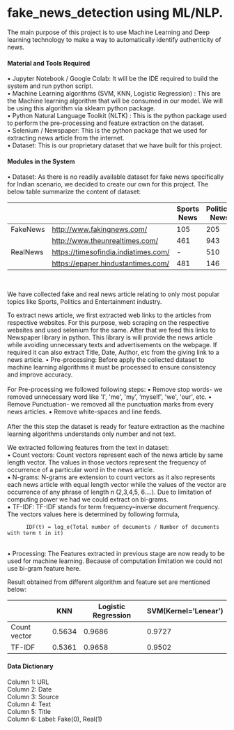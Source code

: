 # fake_news_detection using ML/NLP. 

The main purpose of this project is to use Machine Learning and Deep learning technology to make a way to automatically identify authenticity of news. 


<h4> Material and Tools Required  </h4> 
•	Jupyter Notebook / Google Colab: It will be the IDE required to build the system and run python script.<br>
•	Machine Learning algorithms (SVM, KNN, Logistic Regression) : This are the Machine learning algorithm that will be consumed in our model. We will be using this algorithm via sklearn python package.<br>
•	Python Natural Language Toolkit (NLTK) : This is the python package used to perform the pre-processing and feature extraction on the dataset. <br>
•	Selenium / Newspaper: This is the python package that we used for extracting news article from the internet.<br>
•	Dataset: This is our proprietary dataset that we have built for this project.<br>


<h4> Modules in the System  </h4> 

•	Dataset: As there is no readily available dataset for fake news specifically for Indian scenario, we decided to create our own for this project.
The below table summarize the content of dataset:


|               |               | Sports News   | Political News| Entertainment News |
| ------------- | ------------- | ------------- | ------------- |------------- |
|   FakeNews    |http://www.fakingnews.com/|105  |205| 149|
|               |http://www.theunrealtimes.com/|461|943|231|
|   RealNews    |https://timesofindia.indiatimes.com/ |-|510| 450|
|               |https://epaper.hindustantimes.com/|481| 146|-|


<br>
    
We have collected fake and real news article relating to only most popular topics like Sports, Politics and Entertainment industry. 

To extract news article, we first extracted web links to the articles from respective websites. For this purpose, web scraping on the respective websites and used selenium for the same. After that we feed this links to Newspaper library in python. This library is will provide the news article while avoiding unnecessary texts and advertisements on the webpage. If required it can also extract Title, Date, Author, etc from the giving link to a news article.
•	Pre-processing: Before apply the collected dataset to machine learning algorithms it must be processed to ensure consistency and improve accuracy. 
<br><br>
For Pre-processing we followed following steps:
▪	Remove stop words- we removed unnecessary word like 'I', 'me', 'my’, ‘myself', 'we', 'our', etc.
▪	Remove Punctuation- we removed all the punctuation marks from every news articles.
▪	Remove white-spaces and line feeds.
<br><br>
After the this step the dataset is ready for feature extraction as the machine learning algorithms understands only number and not text.

We extracted following features from the text in dataset:
<br>▪	Count vectors: Count vectors represent each of the news article by same length vector. The values in those vectors represent the frequency of occurrence of a particular word in the news article. 
<br>▪	N-grams: N-grams are extension to count vectors as it also represents each news article with equal length vector while the values of the vector are occurrence of any phrase of length n (2,3,4,5, 6….). Due to limitation of computing power we had we could extract on bi-grams.
<br>▪	TF-IDF: TF-IDF stands for term frequency–inverse document frequency. The vectors values here is determined by following formula,

          IDF(t) = log_e(Total number of documents / Number of documents with term t in it)

<br>•	Processing: The Features extracted in previous stage are now ready to be used for machine learning. Because of computation limitation we could not use bi-gram feature here.

Result obtained from different algorithm and feature set are mentioned below:

|               | KNN  |  Logistic Regression| SVM(Kernel=’Lenear’) |
| ------------- | ------------- | ------------- |------------- |
|Count vector	 | 0.5634  |0.9686|  0.9727|
|TF-IDF	|0.5361	 | 0.9658|0.9502|

<h4>Data Dictionary</h4>  
 
Column 1: URL <br>
Column 2: Date <br>
Column 3: Source <br>
Column 4: Text  <br>
Column 5: Title <br>
Column 6: Label: Fake(0), Real(1) 

